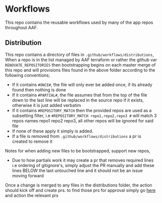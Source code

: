 # Workflows

This repo contains the reusable workflows used by many of the app repos throughout AAF.

## Distribution

This repo contains a directory of files in `.github/workflows/distributions`, When a repo is in the list managed by AAF terraform or rather the github var `RENOVATE_REPOSITORIES` then bootstrapping begins on each master merge of this repo and will provisions files found in the above folder according to the following conventions;

* If it contains `#ONCE#`, the file will only ever be added once, if its already found then nothing is done
* If it contains `#PARTIAL#`, the file assumes that from the top of the file down to the last line will be replaced in the source repo if it exists, otherwise it is just added verbatim
* If it contains `#REPOSITORY_MATCH` then the provided repos are used as a subsetting filter, i.e `#REPOSITORY_MATCH repo1,repo2,repo3 #` will match 3 repos names repo1 repo2 repo3, all other repos will be ignored for said file
* If none of these apply it simply is added.
* If a file is removed from `.github/workflows/distributions` a pr is created to remove it

Notes for when adding new files to be bootstrapped, support new repos,

* Due to how partials work it may create a pr that removes required lines i.e ordering of gitignore's, simply adjust the PR manually and add these lines BELOW the last untouched line and it should not be an issue moving forward

Once a change is merged to any files in the distributions folder, the action should kick off and create prs. to find those prs for approval simply go [here](https://github.com/search?q=org%3Aausaccessfed++is%3Apr+is%3Aopen++Updating+distribution+files&type=pullrequests&p=1) and action the relevant prs

<!--
TODO: testing dupad
ghmmm
 -->
